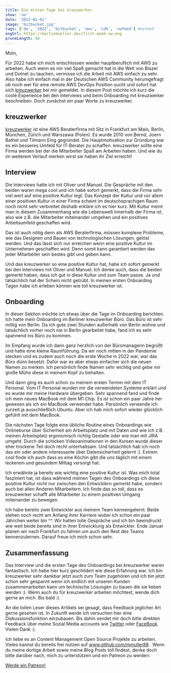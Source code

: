 ```yaml
---
title: Die ersten Tage bei kreuzwerker
show: 'no'
date: '2022-01-01'
image: 'bitbucket.jpg'
tags: ['de', '2022', 'bitbucket', 'aws', 'cdk', 'nofeed'] #nofeed
engUrl: https://martinmueller.dev/first-week-xw-eng
pruneLength: 50
---
```


Moin,

Für 2022 habe ich mich entschlossen wieder hauptberuflich mit AWS zu arbeiten. Auch wenn es mir viel Spaß gemacht hat in die Welt von Blazer und Dotnet zu tauchen, vermisse ich die Arbeit mit AWS einfach zu sehr. Also habe ich einfach mal in der Deutschen AWS Community herumgefragt ob noch wer für eine remote AWS DevOps Position sucht und sofort hat sich [kreuzwerker](https://kreuzwerker.de/) bei mir gemeldet. In diesem Post möchte ich kurz die coole Experience bei den Interviews und beim Onboarding mit kreuzwerker beschreiben. Doch zunächst ein paar Worte zu kreuzwerker.

## kreuzwerker

[kreuzwerker](https://kreuzwerker.de/) ist eine AWS Beraterfirma mit Sitz in Frankfurt am Main, Berlin, München, Zürich und Warszawa (Polen). Es wurde 2010 von Bernd, Joern Bathel und Tilmann Eing gegründet. Die Hauptmotivation zur Gründung war es ein besseres Umfeld für IT-Berater zu schaffen. kreuzwerker sollte eine Firma werden bei der die Mitarbeiter Spaß am Arbeiten haben. Und wie du im weiterem Verlauf merken wirst sie haben ihr Ziel erreicht!

## Interview

Die Interviews hatte ich mit Oliver und Manuel. Die Gespräche mit den beiden waren mega cool und ich habe sofort gemerkt, dass die Firma sehr viel wert auf eine positive Kultur legt. Das Konzept der Kultur und vor allem einer positiven Kultur in einer Firma scheint im deutschsprachigen Raum noch nicht sehr verbreitet deshalb erkläre ich es hier kurz. Mit Kultur meint man in diesem Zusammenhang wie die Lebenswelt innerhalb der Firma ist, also wie z.B. die Mitarbeiter miteinander umgehen und ein positives Arbeitsumfeld geschaffen wird.

Das ist auch nötig denn als AWS Beraterfirma, müssen komplexe Probleme, wie das Designen und Bauen von technologischen Lösungen, gelöst werden. Und das lässt sich nur erreichen wenn eine positive Kultur im Unternehmen geschaffen wird. Denn somit kann garantiert werden das jeder Mitarbeiter sein bestes gibt und geben kann.

Und das kreuzwerker so eine positive Kultur hat, habe ich sofort gemerkt bei den Interviews mit Oliver und Manuel. Ich denke auch, dass die beiden gemerkt haben, dass ich gut in diese Kultur und zum Team passe. Ja und tatsächlich hat der Schein nicht getrübt. In meinen ersten Onboarding Tagen habe ich erleben können wie toll kreuzwerker ist.

## Onboarding

In dieser Sektion möchte ich etwas über die Tage im Onboarding berichten. Ich hatte mein Onboarding im Berliner kreuzwerker Büro. Das Büro ist sehr mittig von Berlin. Da ich gute zwei Stunden außerhalb von Berlin wohne und tatsächlich vorher noch nie in Berlin gearbeitet habe, fand ich es sehr spannend ins Büro zu kommen.

Im Empfang wurde ich dann ganz herzlich von der Büromanagerin begrüßt und hatte eine kleine Raumführung. Da wir noch mitten in der Pandemie stecken und es zudem auch noch die erste Woche in 2022 war, war das Büro dünn besetzt. Dafür war es aber etwas einfacher sich die neuen Namen zu merken. Ich persönlich finde Namen sehr wichtig und gebe mir große Mühe diese in meinem Kopf zu behalten.

Und dann ging es auch schon zu meinem ersten Termin mit dem IT Personal. Vom IT Personal wurden mir die verwendeten Systeme erklärt und es wurde mir meine Hardware übergeben. Sehr spannend fand und finde ich mein neues MacBook mit dem M1 Chip. Es ist schon ein paar Jahre her gewesen als ich ein MacBook verwendet habe. Persönlich verwende ich zurzeit ja ausschließlich Ubuntu. Aber ich hab mich sofort wieder glücklich gefühlt mit dem MacBook.

Die nächsten Tage folgte eine übliche Routine eines Onboardings wie Onlinekurse über Sicherheit am Arbeitsplatz und mit Daten und wie ich z.B. meinen Arbeitsplatz ergonomisch richtig Gestalte oder wie man mit JIRA umgeht. Durch die schicken Videoanimationen in den Kursen wurde dieser eher trockene Teil doch recht unterhaltsam. Und tatsächlich hab ich noch das ein oder andere interessante über Datensicherheit gelernt :). Extrem cool finde ich auch dass es eine Köchin gibt die uns täglich mit einem leckerem und gesundem Mittag versorgt hat.

Ich erwähnte ja bereits wie wichtig eine positive Kultur ist. Was mich total fasziniert hat, ist dass während meinen Tagen des Onboardings ich diese positive Kultur nicht nur zwischen den Entwicklern gemerkt habe, sondern auch bei allen Anderen Mitarbeitern. Ich finde das so toll, dass es kreuzwerker schafft alle Mitarbeiter zu einem positiven Umgang miteinander zu bewegen.

Ich habe bereits zwei Entwickler aus meinem Team kennengelernt. Beide stehen noch recht am Anfang ihrer Karriere wobei ich schon ein paar Jährchen weiter bin ^^. Wir hatten tolle Gespräche und ich bin beeindruckt wie weit beide bereits sind in ihrer Entwicklung als Entwickler. Ende Januar planen wir nach Frankfurt zu fahren um auch den Rest des Teams kennenzulernen. Darauf freue ich mich schon sehr.

## Zusammenfassung

Das Interview und die ersten Tage des Onboardings bei kreuzwerker waren fantastisch. Ich habe hier kurz geschildert wie diese Erfahrung war. Ich bin kreuzwerker sehr dankbar jetzt auch zum Team zugehören und ich bin jetzt schon sehr gespannt wenn ich endlich mit unseren Kunden zusammenarbeiten kann um technische Lösungen zu bauen die sie lieben werden :). Wenn auch du für kreuzwerker arbeiten möchtest, wende dich gerne an mich. Bis bald :).

An die tollen Leser dieses Artikels sei gesagt, dass Feedback jeglicher Art gerne gesehen ist. In Zukunft werde ich versuchen hier eine Diskussionsfunktion einzubauen. Bis dahin sendet mir doch bitte direkten Feedback über meine Sozial Media accounts wie [Twitter](https://twitter.com/MartinMueller_) oder [FaceBook](https://www.facebook.com/martin.muller.10485). Vielen Dank :).

Ich liebe es an Content Management Open Source Projekte zu arbeiten. Vieles kannst du bereits frei nutzen auf www.github.com/mmuller88 . Wenn du meine dortige Arbeit sowie meine Blog Posts toll findest, denke doch bitte darüber nach, mich zu unterstützen und ein Patreon zu werden:

<a href="https://www.patreon.com/bePatron?u=29010217" data-patreon-widget-type="become-patron-button">Werde ein Patreon!</a><script async src="https://c6.patreon.com/becomePatronButton.bundle.js"></script>
